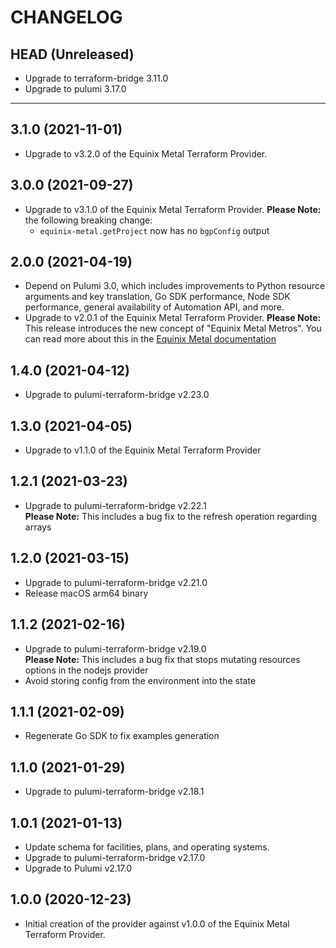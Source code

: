 CHANGELOG
=========

## HEAD (Unreleased)
* Upgrade to terraform-bridge 3.11.0
* Upgrade to pulumi 3.17.0

---

## 3.1.0 (2021-11-01)
* Upgrade to v3.2.0 of the Equinix Metal Terraform Provider.

## 3.0.0 (2021-09-27)
* Upgrade to v3.1.0 of the Equinix Metal Terraform Provider.
  **Please Note:** the following breaking change: 
  * `equinix-metal.getProject` now has no `bgpConfig` output

## 2.0.0 (2021-04-19)
* Depend on Pulumi 3.0, which includes improvements to Python resource arguments and key translation, Go SDK performance,
  Node SDK performance, general availability of Automation API, and more.
* Upgrade to v2.0.1 of the Equinix Metal Terraform Provider.
  **Please Note:**  
  This release introduces the new concept of "Equinix Metal Metros". You can read more about this in the [Equinix Metal documentation](https://feedback.equinixmetal.com/changelog/new-metros-feature-live)

## 1.4.0 (2021-04-12)
* Upgrade to pulumi-terraform-bridge v2.23.0

## 1.3.0 (2021-04-05)
* Upgrade to v1.1.0 of the Equinix Metal Terraform Provider

## 1.2.1 (2021-03-23)
* Upgrade to pulumi-terraform-bridge v2.22.1  
  **Please Note:** This includes a bug fix to the refresh operation regarding arrays

## 1.2.0 (2021-03-15)
* Upgrade to pulumi-terraform-bridge v2.21.0
* Release macOS arm64 binary

## 1.1.2 (2021-02-16)
* Upgrade to pulumi-terraform-bridge v2.19.0  
  **Please Note:** This includes a bug fix that stops mutating resources options in the nodejs provider
* Avoid storing config from the environment into the state

## 1.1.1 (2021-02-09)
* Regenerate Go SDK to fix examples generation

## 1.1.0 (2021-01-29)
* Upgrade to pulumi-terraform-bridge v2.18.1

## 1.0.1 (2021-01-13)
* Update schema for facilities, plans, and operating systems.
* Upgrade to pulumi-terraform-bridge v2.17.0
* Upgrade to Pulumi v2.17.0

## 1.0.0 (2020-12-23)
* Initial creation of the provider against v1.0.0 of the Equinix Metal Terraform Provider.
